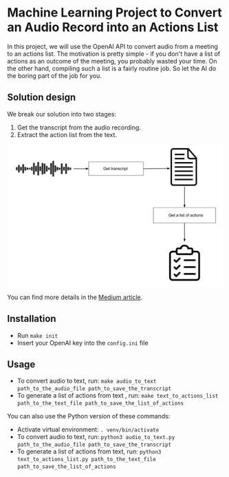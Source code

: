 # Machine Learning Project to Convert an Audio Record into an Actions List 

In this project, we will use the OpenAI API to convert audio from a meeting to an actions list. The motivation is pretty simple - if you don't have a list of actions as an outcome of the meeting, you probably wasted your time. On the other hand, compiling such a list is a fairly routine job. So let the AI do the boring part of the job for you.

## Solution design

We break our solution into two stages:
1. Get the transcript from the audio recording.
2. Extract the action list from the text.

<p align="center">
  <img src="https://github.com/DanilBaibak/audio_to_ations_list/blob/main/data/images/meeting_record_to_actions_list.png" width="500" title="A meeting record to the actions list">
</p>

You can find more details in the [Medium article](https://danylo-baibak.medium.com/machine-learning-project-to-convert-an-audio-record-into-an-actions-list-1e3386cd02d8).

## Installation

* Run `make init`
* Insert your OpenAI key into the `config.ini` file

## Usage

* To convert audio to text, run: `make audio_to_text path_to_the_audio_file path_to_save_the_transcript`
* To generate a list of actions from text , run: `make text_to_actions_list path_to_the_text_file path_to_save_the_list_of_actions`

You can also use the Python version of these commands:

* Activate virtual environment: `. venv/bin/activate`
* To convert audio to text, run: `python3 audio_to_text.py path_to_the_audio_file path_to_save_the_transcript`
* To generate a list of actions from text, run: `python3 text_to_actions_list.py path_to_the_text_file path_to_save_the_list_of_actions`
